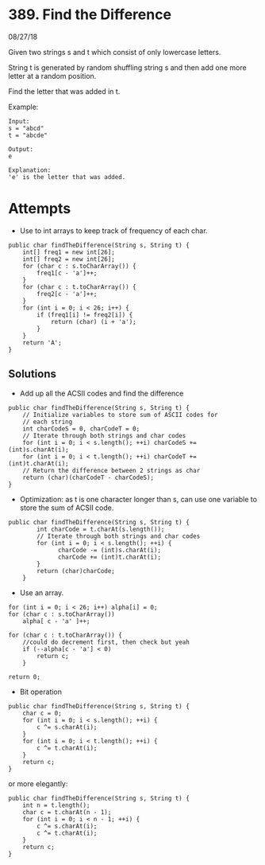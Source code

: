 # 389. Find the Difference
08/27/18

Given two strings s and t which consist of only lowercase letters.

String t is generated by random shuffling string s and then add one more letter at a random position.

Find the letter that was added in t.

Example:
```
Input:
s = "abcd"
t = "abcde"

Output:
e

Explanation:
'e' is the letter that was added.
```

# Attempts
* Use to int arrays to keep track of frequency of each char.
```
public char findTheDifference(String s, String t) {
    int[] freq1 = new int[26];
    int[] freq2 = new int[26];
    for (char c : s.toCharArray()) {
        freq1[c - 'a']++;
    }
    for (char c : t.toCharArray()) {
        freq2[c - 'a']++;
    }
    for (int i = 0; i < 26; i++) {
        if (freq1[i] != freq2[i]) {
            return (char) (i + 'a');
        }
    }
    return 'A';
}
```

## Solutions
* Add up all the ACSII codes and find the difference
```
public char findTheDifference(String s, String t) {
    // Initialize variables to store sum of ASCII codes for
    // each string
    int charCodeS = 0, charCodeT = 0;
    // Iterate through both strings and char codes
    for (int i = 0; i < s.length(); ++i) charCodeS += (int)s.charAt(i);
    for (int i = 0; i < t.length(); ++i) charCodeT += (int)t.charAt(i);
    // Return the difference between 2 strings as char
    return (char)(charCodeT - charCodeS);
}
```
* Optimization: as t is one character longer than s, can use one variable to store the sum of ACSII code.
```
public char findTheDifference(String s, String t) {
        int charCode = t.charAt(s.length());
        // Iterate through both strings and char codes
        for (int i = 0; i < s.length(); ++i) {
              charCode -= (int)s.charAt(i);
              charCode += (int)t.charAt(i);
        }
        return (char)charCode;
    }
```
* Use an array.
```
for (int i = 0; i < 26; i++) alpha[i] = 0;
for (char c : s.toCharArray())
    alpha[ c - 'a' ]++;

for (char c : t.toCharArray()) {
    //could do decrement first, then check but yeah
    if (--alpha[c - 'a'] < 0)
        return c;
    }

return 0;
```
* Bit operation
```
public char findTheDifference(String s, String t) {
	char c = 0;
	for (int i = 0; i < s.length(); ++i) {
		c ^= s.charAt(i);
	}
	for (int i = 0; i < t.length(); ++i) {
		c ^= t.charAt(i);
	}
	return c;
}
```
or more elegantly:
```
public char findTheDifference(String s, String t) {
	int n = t.length();
	char c = t.charAt(n - 1);
	for (int i = 0; i < n - 1; ++i) {
		c ^= s.charAt(i);
		c ^= t.charAt(i);
	}
	return c;
}
```
